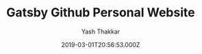 ---
title: Gatsby Github Personal Website
github: https://github.com/thakkaryash94/gatsby-github-personal-website
demo: https://thakkaryash94.netlify.app/
author: Yash Thakkar
ssg:
  - Gatsby
cms:
  - Markdown
date: 2019-03-01T20:56:53.000Z
description: Repo for github portfolio using gatsby
draft: true
publish_date: '2019-03-01T20:56:53Z'
update_date: '2020-06-03T07:34:27Z'
github_star: 29
github_fork: 19
---